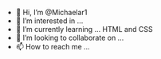 - 👋 Hi, I’m @Michaelar1
- 👀 I’m interested in ... 
- 🌱 I’m currently learning ... HTML and CSS
- 💞️ I’m looking to collaborate on ...
- 📫 How to reach me ...

<!---
Michaelar1/Michaelar1 is a ✨ special ✨ repository because its `README.md` (this file) appears on your GitHub profile.
You can click the Preview link to take a look at your changes.
--->
